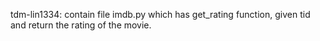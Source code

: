 tdm-lin1334: contain file imdb.py which has get_rating function, given tid and return the rating of the movie.